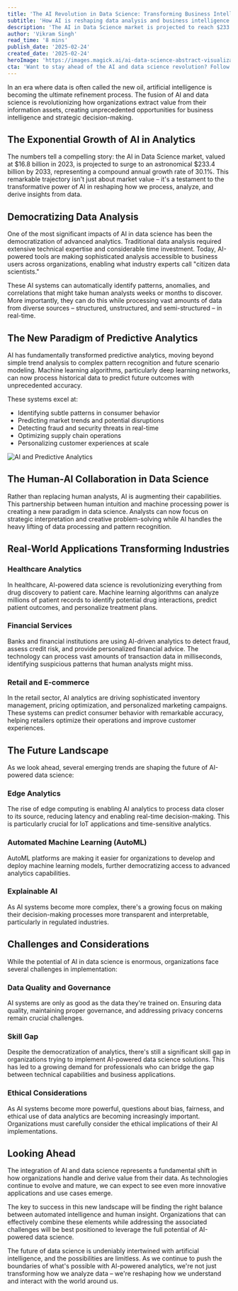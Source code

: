 ```yaml
---
title: 'The AI Revolution in Data Science: Transforming Business Intelligence and Analytics'
subtitle: 'How AI is reshaping data analysis and business intelligence across industries'
description: 'The AI in Data Science market is projected to reach $233.4 billion by 2033, revolutionizing how organizations extract value from their data. From democratizing analytics to enabling predictive insights, AI is transforming business intelligence across healthcare, finance, and retail sectors while presenting new challenges in data governance and ethics.'
author: 'Vikram Singh'
read_time: '8 mins'
publish_date: '2025-02-24'
created_date: '2025-02-24'
heroImage: 'https://images.magick.ai/ai-data-science-abstract-visualization.jpg'
cta: 'Want to stay ahead of the AI and data science revolution? Follow us on LinkedIn for daily insights on the latest trends, best practices, and industry innovations that are shaping the future of business intelligence.'
---
```


In an era where data is often called the new oil, artificial intelligence is becoming the ultimate refinement process. The fusion of AI and data science is revolutionizing how organizations extract value from their information assets, creating unprecedented opportunities for business intelligence and strategic decision-making.

## The Exponential Growth of AI in Analytics

The numbers tell a compelling story: the AI in Data Science market, valued at $16.8 billion in 2023, is projected to surge to an astronomical $233.4 billion by 2033, representing a compound annual growth rate of 30.1%. This remarkable trajectory isn't just about market value – it's a testament to the transformative power of AI in reshaping how we process, analyze, and derive insights from data.

## Democratizing Data Analysis

One of the most significant impacts of AI in data science has been the democratization of advanced analytics. Traditional data analysis required extensive technical expertise and considerable time investment. Today, AI-powered tools are making sophisticated analysis accessible to business users across organizations, enabling what industry experts call "citizen data scientists."

These AI systems can automatically identify patterns, anomalies, and correlations that might take human analysts weeks or months to discover. More importantly, they can do this while processing vast amounts of data from diverse sources – structured, unstructured, and semi-structured – in real-time.

## The New Paradigm of Predictive Analytics

AI has fundamentally transformed predictive analytics, moving beyond simple trend analysis to complex pattern recognition and future scenario modeling. Machine learning algorithms, particularly deep learning networks, can now process historical data to predict future outcomes with unprecedented accuracy.

These systems excel at:
- Identifying subtle patterns in consumer behavior
- Predicting market trends and potential disruptions
- Detecting fraud and security threats in real-time
- Optimizing supply chain operations
- Personalizing customer experiences at scale

![AI and Predictive Analytics](https://images.magick.ai/ai-predictive-analytics-visualization.jpg)

## The Human-AI Collaboration in Data Science

Rather than replacing human analysts, AI is augmenting their capabilities. This partnership between human intuition and machine processing power is creating a new paradigm in data science. Analysts can now focus on strategic interpretation and creative problem-solving while AI handles the heavy lifting of data processing and pattern recognition.

## Real-World Applications Transforming Industries

### Healthcare Analytics

In healthcare, AI-powered data science is revolutionizing everything from drug discovery to patient care. Machine learning algorithms can analyze millions of patient records to identify potential drug interactions, predict patient outcomes, and personalize treatment plans.

### Financial Services

Banks and financial institutions are using AI-driven analytics to detect fraud, assess credit risk, and provide personalized financial advice. The technology can process vast amounts of transaction data in milliseconds, identifying suspicious patterns that human analysts might miss.

### Retail and E-commerce

In the retail sector, AI analytics are driving sophisticated inventory management, pricing optimization, and personalized marketing campaigns. These systems can predict consumer behavior with remarkable accuracy, helping retailers optimize their operations and improve customer experiences.

## The Future Landscape

As we look ahead, several emerging trends are shaping the future of AI-powered data science:

### Edge Analytics

The rise of edge computing is enabling AI analytics to process data closer to its source, reducing latency and enabling real-time decision-making. This is particularly crucial for IoT applications and time-sensitive analytics.

### Automated Machine Learning (AutoML)

AutoML platforms are making it easier for organizations to develop and deploy machine learning models, further democratizing access to advanced analytics capabilities.

### Explainable AI

As AI systems become more complex, there's a growing focus on making their decision-making processes more transparent and interpretable, particularly in regulated industries.

## Challenges and Considerations

While the potential of AI in data science is enormous, organizations face several challenges in implementation:

### Data Quality and Governance

AI systems are only as good as the data they're trained on. Ensuring data quality, maintaining proper governance, and addressing privacy concerns remain crucial challenges.

### Skill Gap

Despite the democratization of analytics, there's still a significant skill gap in organizations trying to implement AI-powered data science solutions. This has led to a growing demand for professionals who can bridge the gap between technical capabilities and business applications.

### Ethical Considerations

As AI systems become more powerful, questions about bias, fairness, and ethical use of data analytics are becoming increasingly important. Organizations must carefully consider the ethical implications of their AI implementations.

## Looking Ahead

The integration of AI and data science represents a fundamental shift in how organizations handle and derive value from their data. As technologies continue to evolve and mature, we can expect to see even more innovative applications and use cases emerge.

The key to success in this new landscape will be finding the right balance between automated intelligence and human insight. Organizations that can effectively combine these elements while addressing the associated challenges will be best positioned to leverage the full potential of AI-powered data science.

The future of data science is undeniably intertwined with artificial intelligence, and the possibilities are limitless. As we continue to push the boundaries of what's possible with AI-powered analytics, we're not just transforming how we analyze data – we're reshaping how we understand and interact with the world around us.